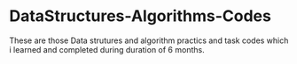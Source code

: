 # DataStructures-Algorithms-Codes
These are those Data strutures and algorithm practics and task codes which i learned and completed during duration of 6 months.
